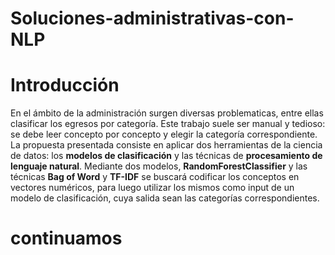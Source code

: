 # Soluciones-administrativas-con-NLP
# **Introducción**
En el ámbito de la administración surgen diversas problematicas, entre ellas
clasificar los egresos por categoría. Este trabajo suele ser manual y tedioso: se 
debe leer concepto por concepto y elegir la categoría correspondiente. La propuesta 
presentada consiste en aplicar dos herramientas de la ciencia de datos:
los **modelos de clasificación** y las técnicas de **procesamiento de lenguaje natural**.
Mediante dos modelos, **RandomForestClassifier** y las técnicas **Bag of Word** y **TF-IDF**
se buscará codificar los conceptos en vectores numéricos, para luego utilizar
los mismos como input de un modelo de clasificación, cuya salida sean las categorías
correspondientes.

# **continuamos**
